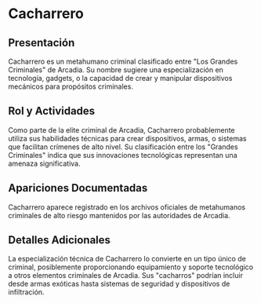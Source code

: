 # Cacharrero

## Presentación
Cacharrero es un metahumano criminal clasificado entre "Los Grandes Criminales" de Arcadia. Su nombre sugiere una especialización en tecnología, gadgets, o la capacidad de crear y manipular dispositivos mecánicos para propósitos criminales.

## Rol y Actividades
Como parte de la elite criminal de Arcadia, Cacharrero probablemente utiliza sus habilidades técnicas para crear dispositivos, armas, o sistemas que facilitan crímenes de alto nivel. Su clasificación entre los "Grandes Criminales" indica que sus innovaciones tecnológicas representan una amenaza significativa.

## Apariciones Documentadas
Cacharrero aparece registrado en los archivos oficiales de metahumanos criminales de alto riesgo mantenidos por las autoridades de Arcadia.

## Detalles Adicionales
La especialización técnica de Cacharrero lo convierte en un tipo único de criminal, posiblemente proporcionando equipamiento y soporte tecnológico a otros elementos criminales de Arcadia. Sus "cacharros" podrían incluir desde armas exóticas hasta sistemas de seguridad y dispositivos de infiltración.